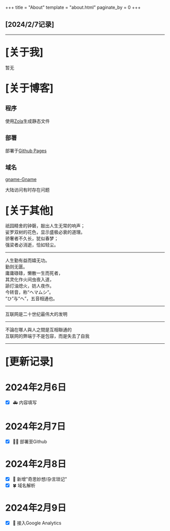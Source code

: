 +++
title = "About"
template = "about.html"
paginate_by = 0
+++

[2024/2/7记录]
------------------------------------------

--------------------------------------------------------------------------

<font size=6>[关于我]</font>
--------------------------------------

暂无

<font size=6>[关于博客]</font>
---------------------------------------


<font size=4>程序</font>
-------------------------------------



使用[Zola](https://github.com/getzola/zola)生成静态文件


<font size=4>部署</font>
-

部署于[Github Pages](https://pages.github.com/)

<font size=4>域名</font>
-

[gname-Gname](https://pages.github.com/)

大陆访问有时存在问题

<font size=6>[关于其他]</font>
--------------------------------------

祇园精舍的钟磬，敲出人生无常的响声；
<br>
娑罗双树的花色，显示盛极必衰的道理。
<br>
骄奢者不久长，犹似春梦；
<br>
强梁者必消逝，恰如轻尘。

---------------------------------------------------------------

人生勤有益而嬉无功。
<br>
勤则无匮。
<br>
庸庸碌碌，懒散一生而死者，
<br>
其灵化作火间虫夜入道，
<br>
舔灯油熄火，妨人夜作。
<br>
今转音，称“ヘマムシ”。
<br>
“ひ”与“へ”，五音相通也。

----------

互联网是二十世纪最伟大的发明

----------------------------

不論在哪人與人之間是互相聯通的
<br>
互联网的弊端于不是包容，而是失去了自我

-------------------------------------



<font size=6>[更新记录]</font>
--------------------------------------

# 2024年2月6日

- [x] 🚑 内容填写


# 2024年2月7日
- [x] 💃🏻 部署至Github

# 2024年2月8日
- [x] 🎉 新增"奇思妙想/杂言琐记"
- [x] 🍀 域名解析

# 2024年2月9日
- [x] 🚒 接入Google Analytics
